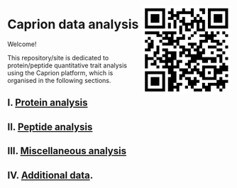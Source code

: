 <a href="https://jinghuazhao.github.io/Caprion/"><img src="pilot/qrcode.png" height=200 width=200 align="right"></img></a>
# Caprion data analysis

Welcome!

This repository/site is dedicated to protein/peptide quantitative trait analysis using the Caprion platform, which is organised in the following sections.

## I. [Protein analysis](progs/)

## II. [Peptide analysis](peptide_progs)

## III. [Miscellaneous analysis](misc/)

## IV. [Additional data](https://jinghuazhao.github.io/pQTLdata/).

